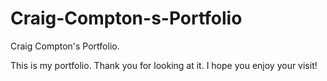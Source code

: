 # Craig-Compton-s-Portfolio
Craig Compton's Portfolio.  

This is my portfolio. Thank you for looking at it.  I hope you enjoy your visit!
